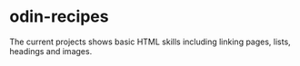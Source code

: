 # odin-recipes
The current projects shows basic HTML skills including linking pages, lists, headings and images.